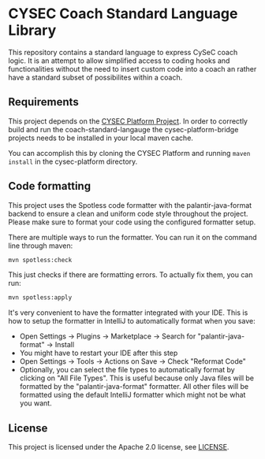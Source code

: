 # CYSEC Coach Standard Language Library

This repository contains a standard language to express CySeC coach logic. It is an attempt to allow
simplified access to coding hooks and functionalities without the need to insert custom code into a
coach an rather have a standard subset of possibilites within a coach.

## Requirements

This project depends on the [CYSEC Platform Project](https://github.com/cysec-platform/cysec-platform).
In order to correctly build and run the coach-standard-langauge the cysec-platform-bridge projects needs to be installed
in your local maven cache.

You can accomplish this by cloning the CYSEC Platform and running `maven install` in the cysec-platform directory.

## Code formatting

This project uses the Spotless code formatter with the palantir-java-format backend to ensure a clean and
uniform code style throughout the project.
Please make sure to format your code using the configured formatter setup.

There are multiple ways to run the formatter. You can run it on the command line through maven:

```sh
mvn spotless:check
```

This just checks if there are formatting errors.
To actually fix them, you can run:

```sh
mvn spotless:apply
```

It's very convenient to have the formatter integrated with your IDE.
This is how to setup the formatter in IntelliJ to automatically format when you save:

- Open Settings -> Plugins -> Marketplace -> Search for "palantir-java-format" -> Install
- You might have to restart your IDE after this step
- Open Settings -> Tools -> Actions on Save -> Check "Reformat Code"
- Optionally, you can select the file types to automatically format by clicking on "All File Types".
  This is useful because only Java files will be formatted by the "palantir-java-format" formatter.
  All other files will be formatted using the default IntelliJ formatter which might not be what you want.


## License

This project is licensed under the Apache 2.0 license, see [LICENSE](LICENSE).